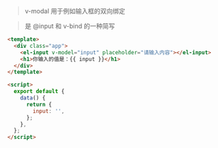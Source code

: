 > v-modal 用于例如输入框的双向绑定

> 是 @input 和 v-bind 的一种简写

```html
<template>
  <div class="app">
    <el-input v-model="input" placeholder="请输入内容"></el-input>
    <h1>你输入的值是：{{ input }}</h1>
  </div>
</template>

<script>
  export default {
    data() {
      return {
        input: '',
      };
    },
  };
</script>
```
